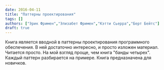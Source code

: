```yaml
---
date: 2016-04-11
title: "Паттерны проектирования"
tags: []
authors: ["Эрик Фримен","Элизабет Фримен","Кэтти Сьерра","Берт Бейтс"]
draft: true
---
```


Книга является вводной в паттерны проектирования программного обеспечения. В ней достаточно интересно, и просто изложен материал. Читается просто. На мой взгляд проще, чем книга "банды четырех". Каждый паттерн разбирается на примере. Книга предназначена для новичков.
